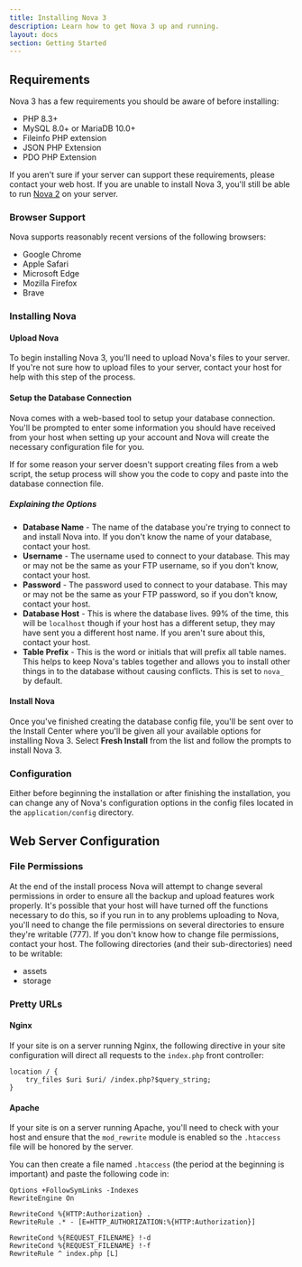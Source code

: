 ```yaml
---
title: Installing Nova 3
description: Learn how to get Nova 3 up and running.
layout: docs
section: Getting Started
---
```


## Requirements

Nova 3 has a few requirements you should be aware of before installing:

- PHP 8.3+
- MySQL 8.0+ or MariaDB 10.0+
- Fileinfo PHP extension
- JSON PHP Extension
- PDO PHP Extension

If you aren't sure if your server can support these requirements, please contact your web host. If you are unable to install Nova 3, you'll still be able to run [Nova 2](https://anodyne-productions.com) on your server.

### Browser Support

Nova supports reasonably recent versions of the following browsers:

- Google Chrome
- Apple Safari
- Microsoft Edge
- Mozilla Firefox
- Brave

### Installing Nova

#### Upload Nova

To begin installing Nova 3, you'll need to upload Nova's files to your server. If you're not sure how to upload files to your server, contact your host for help with this step of the process.

#### Setup the Database Connection

Nova comes with a web-based tool to setup your database connection. You'll be prompted to enter some information you should have received from your host when setting up your account and Nova will create the necessary configuration file for you.

If for some reason your server doesn't support creating files from a web script, the setup process will show you the code to copy and paste into the database connection file.

##### Explaining the Options

- __Database Name__ - The name of the database you're trying to connect to and install Nova into. If you don't know the name of your database, contact your host.
- __Username__ - The username used to connect to your database. This may or may not be the same as your FTP username, so if you don't know, contact your host.
- __Password__ - The password used to connect to your database. This may or may not be the same as your FTP password, so if you don't know, contact your host.
- __Database Host__ - This is where the database lives. 99% of the time, this will be `localhost` though if your host has a different setup, they may have sent you a different host name. If you aren't sure about this, contact your host.
- __Table Prefix__ - This is the word or initials that will prefix all table names. This helps to keep Nova's tables together and allows you to install other things in to the database without causing conflicts. This is set to `nova_` by default.

#### Install Nova

Once you've finished creating the database config file, you'll be sent over to the Install Center where you'll be given all your available options for installing Nova 3. Select __Fresh Install__ from the list and follow the prompts to install Nova 3.

### Configuration

Either before beginning the installation or after finishing the installation, you can change any of Nova's configuration options in the config files located in the `application/config` directory.

## Web Server Configuration

### File Permissions

At the end of the install process Nova will attempt to change several permissions in order to ensure all the backup and upload features work properly. It's possible that your host will have turned off the functions necessary to do this, so if you run in to any problems uploading to Nova, you'll need to change the file permissions on several directories to ensure they're writable (777). If you don't know how to change file permissions, contact your host. The following directories (and their sub-directories) need to be writable:

- assets
- storage

### Pretty URLs

#### Nginx

If your site is on a server running Nginx, the following directive in your site configuration will direct all requests to the `index.php` front controller:

```nginx
location / {
    try_files $uri $uri/ /index.php?$query_string;
}
```

#### Apache

If your site is on a server running Apache, you'll need to check with your host and ensure that the `mod_rewrite` module is enabled so the `.htaccess` file will be honored by the server.

You can then create a file named `.htaccess` (the period at the beginning is important) and paste the following code in:

```apacheconf
Options +FollowSymLinks -Indexes
RewriteEngine On

RewriteCond %{HTTP:Authorization} .
RewriteRule .* - [E=HTTP_AUTHORIZATION:%{HTTP:Authorization}]

RewriteCond %{REQUEST_FILENAME} !-d
RewriteCond %{REQUEST_FILENAME} !-f
RewriteRule ^ index.php [L]
```
